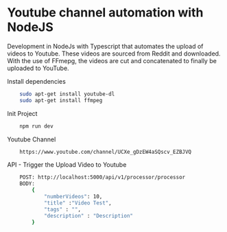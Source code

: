 # Youtube channel automation with NodeJS

Development in NodeJs with Typescript that automates the upload of videos to Youtube. These videos are sourced from Reddit and downloaded. With the use of FFmepg, the videos are cut and concatenated to finally be uploaded to YouTube.

Install dependencies
```sh
    sudo apt-get install youtube-dl
    sudo apt-get install ffmpeg
```

Init Project
```sh
    npm run dev
```
Youtube Channel
```sh
    https://www.youtube.com/channel/UCXe_gDzEW4aSQscv_EZBJVQ
```

API - Trigger the Upload Video to Youtube
```sh
    POST: http://localhost:5000/api/v1/processor/processor
    BODY:
        {
            "numberVideos": 10,
            "title" :"Video Test",
            "tags" : "",
            "description" : "Description"
        }
```
